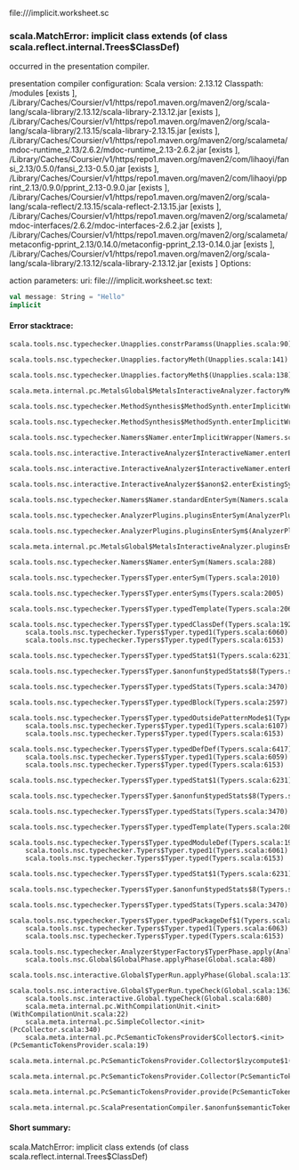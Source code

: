 file://<WORKSPACE>/implicit.worksheet.sc
### scala.MatchError: implicit class <error> extends  (of class scala.reflect.internal.Trees$ClassDef)

occurred in the presentation compiler.

presentation compiler configuration:
Scala version: 2.13.12
Classpath:
/modules [exists ], <HOME>/Library/Caches/Coursier/v1/https/repo1.maven.org/maven2/org/scala-lang/scala-library/2.13.12/scala-library-2.13.12.jar [exists ], <HOME>/Library/Caches/Coursier/v1/https/repo1.maven.org/maven2/org/scala-lang/scala-library/2.13.15/scala-library-2.13.15.jar [exists ], <HOME>/Library/Caches/Coursier/v1/https/repo1.maven.org/maven2/org/scalameta/mdoc-runtime_2.13/2.6.2/mdoc-runtime_2.13-2.6.2.jar [exists ], <HOME>/Library/Caches/Coursier/v1/https/repo1.maven.org/maven2/com/lihaoyi/fansi_2.13/0.5.0/fansi_2.13-0.5.0.jar [exists ], <HOME>/Library/Caches/Coursier/v1/https/repo1.maven.org/maven2/com/lihaoyi/pprint_2.13/0.9.0/pprint_2.13-0.9.0.jar [exists ], <HOME>/Library/Caches/Coursier/v1/https/repo1.maven.org/maven2/org/scala-lang/scala-reflect/2.13.15/scala-reflect-2.13.15.jar [exists ], <HOME>/Library/Caches/Coursier/v1/https/repo1.maven.org/maven2/org/scalameta/mdoc-interfaces/2.6.2/mdoc-interfaces-2.6.2.jar [exists ], <HOME>/Library/Caches/Coursier/v1/https/repo1.maven.org/maven2/org/scalameta/metaconfig-pprint_2.13/0.14.0/metaconfig-pprint_2.13-0.14.0.jar [exists ], <HOME>/Library/Caches/Coursier/v1/https/repo1.maven.org/maven2/org/scala-lang/scala-library/2.13.12/scala-library-2.13.12.jar [exists ]
Options:



action parameters:
uri: file://<WORKSPACE>/implicit.worksheet.sc
text:
```scala
val message: String = "Hello"
implicit 
```



#### Error stacktrace:

```
scala.tools.nsc.typechecker.Unapplies.constrParamss(Unapplies.scala:90)
	scala.tools.nsc.typechecker.Unapplies.factoryMeth(Unapplies.scala:141)
	scala.tools.nsc.typechecker.Unapplies.factoryMeth$(Unapplies.scala:138)
	scala.meta.internal.pc.MetalsGlobal$MetalsInteractiveAnalyzer.factoryMeth(MetalsGlobal.scala:78)
	scala.tools.nsc.typechecker.MethodSynthesis$MethodSynth.enterImplicitWrapper(MethodSynthesis.scala:238)
	scala.tools.nsc.typechecker.MethodSynthesis$MethodSynth.enterImplicitWrapper$(MethodSynthesis.scala:237)
	scala.tools.nsc.typechecker.Namers$Namer.enterImplicitWrapper(Namers.scala:58)
	scala.tools.nsc.interactive.InteractiveAnalyzer$InteractiveNamer.enterExistingSym(Global.scala:95)
	scala.tools.nsc.interactive.InteractiveAnalyzer$InteractiveNamer.enterExistingSym$(Global.scala:81)
	scala.tools.nsc.interactive.InteractiveAnalyzer$$anon$2.enterExistingSym(Global.scala:51)
	scala.tools.nsc.typechecker.Namers$Namer.standardEnterSym(Namers.scala:314)
	scala.tools.nsc.typechecker.AnalyzerPlugins.pluginsEnterSym(AnalyzerPlugins.scala:496)
	scala.tools.nsc.typechecker.AnalyzerPlugins.pluginsEnterSym$(AnalyzerPlugins.scala:495)
	scala.meta.internal.pc.MetalsGlobal$MetalsInteractiveAnalyzer.pluginsEnterSym(MetalsGlobal.scala:78)
	scala.tools.nsc.typechecker.Namers$Namer.enterSym(Namers.scala:288)
	scala.tools.nsc.typechecker.Typers$Typer.enterSym(Typers.scala:2010)
	scala.tools.nsc.typechecker.Typers$Typer.enterSyms(Typers.scala:2005)
	scala.tools.nsc.typechecker.Typers$Typer.typedTemplate(Typers.scala:2065)
	scala.tools.nsc.typechecker.Typers$Typer.typedClassDef(Typers.scala:1927)
	scala.tools.nsc.typechecker.Typers$Typer.typed1(Typers.scala:6060)
	scala.tools.nsc.typechecker.Typers$Typer.typed(Typers.scala:6153)
	scala.tools.nsc.typechecker.Typers$Typer.typedStat$1(Typers.scala:6231)
	scala.tools.nsc.typechecker.Typers$Typer.$anonfun$typedStats$8(Typers.scala:3470)
	scala.tools.nsc.typechecker.Typers$Typer.typedStats(Typers.scala:3470)
	scala.tools.nsc.typechecker.Typers$Typer.typedBlock(Typers.scala:2597)
	scala.tools.nsc.typechecker.Typers$Typer.typedOutsidePatternMode$1(Typers.scala:6071)
	scala.tools.nsc.typechecker.Typers$Typer.typed1(Typers.scala:6107)
	scala.tools.nsc.typechecker.Typers$Typer.typed(Typers.scala:6153)
	scala.tools.nsc.typechecker.Typers$Typer.typedDefDef(Typers.scala:6417)
	scala.tools.nsc.typechecker.Typers$Typer.typed1(Typers.scala:6059)
	scala.tools.nsc.typechecker.Typers$Typer.typed(Typers.scala:6153)
	scala.tools.nsc.typechecker.Typers$Typer.typedStat$1(Typers.scala:6231)
	scala.tools.nsc.typechecker.Typers$Typer.$anonfun$typedStats$8(Typers.scala:3470)
	scala.tools.nsc.typechecker.Typers$Typer.typedStats(Typers.scala:3470)
	scala.tools.nsc.typechecker.Typers$Typer.typedTemplate(Typers.scala:2089)
	scala.tools.nsc.typechecker.Typers$Typer.typedModuleDef(Typers.scala:1965)
	scala.tools.nsc.typechecker.Typers$Typer.typed1(Typers.scala:6061)
	scala.tools.nsc.typechecker.Typers$Typer.typed(Typers.scala:6153)
	scala.tools.nsc.typechecker.Typers$Typer.typedStat$1(Typers.scala:6231)
	scala.tools.nsc.typechecker.Typers$Typer.$anonfun$typedStats$8(Typers.scala:3470)
	scala.tools.nsc.typechecker.Typers$Typer.typedStats(Typers.scala:3470)
	scala.tools.nsc.typechecker.Typers$Typer.typedPackageDef$1(Typers.scala:5743)
	scala.tools.nsc.typechecker.Typers$Typer.typed1(Typers.scala:6063)
	scala.tools.nsc.typechecker.Typers$Typer.typed(Typers.scala:6153)
	scala.tools.nsc.typechecker.Analyzer$typerFactory$TyperPhase.apply(Analyzer.scala:124)
	scala.tools.nsc.Global$GlobalPhase.applyPhase(Global.scala:480)
	scala.tools.nsc.interactive.Global$TyperRun.applyPhase(Global.scala:1370)
	scala.tools.nsc.interactive.Global$TyperRun.typeCheck(Global.scala:1363)
	scala.tools.nsc.interactive.Global.typeCheck(Global.scala:680)
	scala.meta.internal.pc.WithCompilationUnit.<init>(WithCompilationUnit.scala:22)
	scala.meta.internal.pc.SimpleCollector.<init>(PcCollector.scala:340)
	scala.meta.internal.pc.PcSemanticTokensProvider$Collector$.<init>(PcSemanticTokensProvider.scala:19)
	scala.meta.internal.pc.PcSemanticTokensProvider.Collector$lzycompute$1(PcSemanticTokensProvider.scala:19)
	scala.meta.internal.pc.PcSemanticTokensProvider.Collector(PcSemanticTokensProvider.scala:19)
	scala.meta.internal.pc.PcSemanticTokensProvider.provide(PcSemanticTokensProvider.scala:73)
	scala.meta.internal.pc.ScalaPresentationCompiler.$anonfun$semanticTokens$1(ScalaPresentationCompiler.scala:196)
```
#### Short summary: 

scala.MatchError: implicit class <error> extends  (of class scala.reflect.internal.Trees$ClassDef)